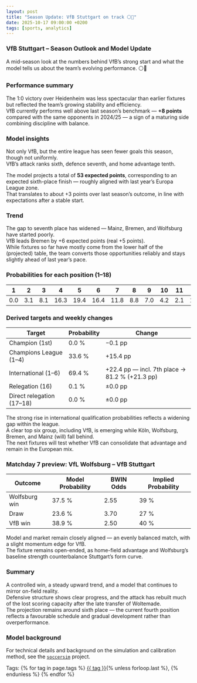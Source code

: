 ```yaml
---
layout: post
title: "Season Update: VfB Stuttgart on track ⚪️🔴"
date: 2025-10-17 09:00:00 +0200
tags: [sports, analytics]
---
```


### VfB Stuttgart – Season Outlook and Model Update

A mid-season look at the numbers behind VfB’s strong start and what the model tells us about the team’s evolving performance. ⚪️🔴

### Performance summary

The 1:0 victory over Heidenheim was less spectacular than earlier fixtures but reflected the team’s growing stability and efficiency.  
VfB currently performs well above last season’s benchmark — **+8 points** compared with the same opponents in 2024/25 — a sign of a maturing side combining discipline with balance.

### Model insights

Not only VfB, but the entire league has seen fewer goals this season, though not uniformly.  
VfB’s attack ranks sixth, defence seventh, and home advantage tenth.  

The model projects a total of **53 expected points**, corresponding to an expected sixth-place finish — roughly aligned with last year’s Europa League zone.  
That translates to about +3 points over last season’s outcome, in line with expectations after a stable start.

### Trend

The gap to seventh place has widened — Mainz, Bremen, and Wolfsburg have started poorly.  
VfB leads Bremen by +6 expected points (real +5 points).  
While fixtures so far have mostly come from the lower half of the (projected) table, the team converts those opportunities reliably and stays slightly ahead of last year’s pace.

### Probabilities for each position (1–18)

| 1 | 2 | 3 | 4 | 5 | 6 | 7 | 8 | 9 | 10 | 11 | 12 | 13 | 14 | 15 | 16 | 17 | 18 |
|:-:|:-:|:-:|:-:|:-:|:-:|:-:|:-:|:-:|:-:|:-:|:-:|:-:|:-:|:-:|:-:|:-:|:-:|
| 0.0 | 3.1 | 8.1 | 16.3 | 19.4 | 16.4 | 11.8 | 8.8 | 7.0 | 4.2 | 2.1 | 1.4 | 0.5 | 0.5 | 0.3 | 0.1 | 0.0 | 0.0 |

### Derived targets and weekly changes

| Target | Probability | Change |
|---------|-------------|--------|
| Champion (1st) | 0.0 % | −0.1 pp |
| Champions League (1–4) | 33.6 % | +15.4 pp |
| International (1–6) | 69.4 % | +22.4 pp — incl. 7th place → 81.2 % (+21.3 pp) |
| Relegation (16) | 0.1 % | ±0.0 pp |
| Direct relegation (17–18) | 0.0 % | ±0.0 pp |

The strong rise in international qualification probabilities reflects a widening gap within the league.  
A clear top six group, including VfB, is emerging while Köln, Wolfsburg, Bremen, and Mainz (will) fall behind.  
The next fixtures will test whether VfB can consolidate that advantage and remain in the European mix.

### Matchday 7 preview: VfL Wolfsburg – VfB Stuttgart

| Outcome | Model Probability | BWIN Odds | Implied Probability |
|----------|-------------------|-----------|---------------------|
| Wolfsburg win | 37.5 % | 2.55 | 39 % |
| Draw | 23.6 % | 3.70 | 27 % |
| VfB win | 38.9 % | 2.50 | 40 % |

Model and market remain closely aligned — an evenly balanced match, with a slight momentum edge for VfB.  
The fixture remains open-ended, as home-field advantage and Wolfsburg’s baseline strength counterbalance Stuttgart’s form curve.

### Summary

A controlled win, a steady upward trend, and a model that continues to mirror on-field reality.  
Defensive structure shows clear progress, and the attack has rebuilt much of the lost scoring capacity after the late transfer of Woltemade.  
The projection remains around sixth place — the current fourth position reflects a favourable schedule and gradual development rather than overperformance.

### Model background

For technical details and background on the simulation and calibration method, see the [`soccersim`](https://bvonboyen.github.io/projects/soccersim/) project.


<p>Tags:
{% for tag in page.tags %}
  <a href="/tags/{{ tag | slugify }}/">{{ tag }}</a>{% unless forloop.last %}, {% endunless %}
{% endfor %}
</p>
